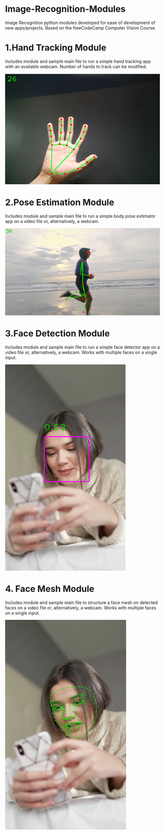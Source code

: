 # Image-Recognition-Modules
Image Recognition python modules developed for ease of development of new apps/projects. Based on the freeCodeCamp Computer Vision Course.

# 1.Hand Tracking Module

Includes module and sample main file to run a simple hand tracking app with an available webcam. Number of hands to track can be modified.

![](Images/IR1.png)

# 2.Pose Estimation Module

Includes module and sample main file to run a simple body pose estimator app on a video file or, alternatively, a webcam.

![](Images/IR2.png)

# 3.Face Detection Module

Includes module and sample main file to run a simple face detector app on a video file or, alternatively, a webcam. Works with multiple faces on a single input.

![](Images/IR3.png)

# 4. Face Mesh Module

Includes module and sample main file to structure a face mesh on detected faces on a video file or, alternatively, a webcam. Works with multiple faces on a single input.

![](Images/IR4.png)

